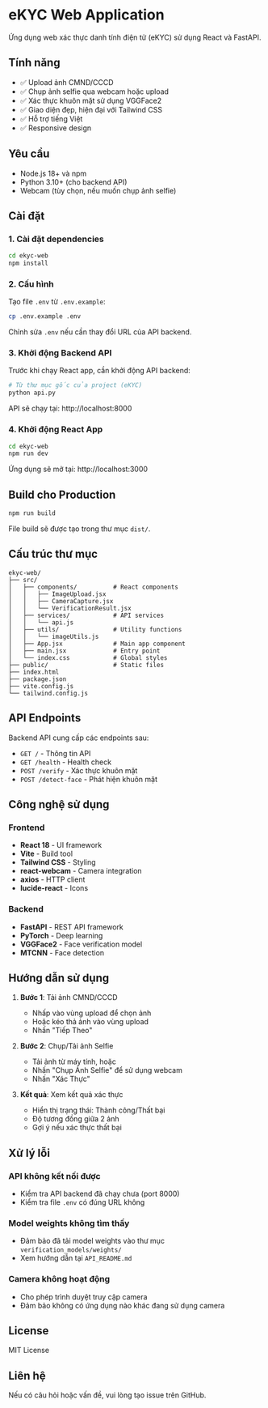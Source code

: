 # eKYC Web Application

Ứng dụng web xác thực danh tính điện tử (eKYC) sử dụng React và FastAPI.

## Tính năng

- ✅ Upload ảnh CMND/CCCD
- ✅ Chụp ảnh selfie qua webcam hoặc upload
- ✅ Xác thực khuôn mặt sử dụng VGGFace2
- ✅ Giao diện đẹp, hiện đại với Tailwind CSS
- ✅ Hỗ trợ tiếng Việt
- ✅ Responsive design

## Yêu cầu

- Node.js 18+ và npm
- Python 3.10+ (cho backend API)
- Webcam (tùy chọn, nếu muốn chụp ảnh selfie)

## Cài đặt

### 1. Cài đặt dependencies

```bash
cd ekyc-web
npm install
```

### 2. Cấu hình

Tạo file `.env` từ `.env.example`:

```bash
cp .env.example .env
```

Chỉnh sửa `.env` nếu cần thay đổi URL của API backend.

### 3. Khởi động Backend API

Trước khi chạy React app, cần khởi động API backend:

```bash
# Từ thư mục gốc của project (eKYC)
python api.py
```

API sẽ chạy tại: http://localhost:8000

### 4. Khởi động React App

```bash
cd ekyc-web
npm run dev
```

Ứng dụng sẽ mở tại: http://localhost:3000

## Build cho Production

```bash
npm run build
```

File build sẽ được tạo trong thư mục `dist/`.

## Cấu trúc thư mục

```
ekyc-web/
├── src/
│   ├── components/          # React components
│   │   ├── ImageUpload.jsx
│   │   ├── CameraCapture.jsx
│   │   └── VerificationResult.jsx
│   ├── services/            # API services
│   │   └── api.js
│   ├── utils/               # Utility functions
│   │   └── imageUtils.js
│   ├── App.jsx              # Main app component
│   ├── main.jsx             # Entry point
│   └── index.css            # Global styles
├── public/                  # Static files
├── index.html
├── package.json
├── vite.config.js
└── tailwind.config.js
```

## API Endpoints

Backend API cung cấp các endpoints sau:

- `GET /` - Thông tin API
- `GET /health` - Health check
- `POST /verify` - Xác thực khuôn mặt
- `POST /detect-face` - Phát hiện khuôn mặt

## Công nghệ sử dụng

### Frontend
- **React 18** - UI framework
- **Vite** - Build tool
- **Tailwind CSS** - Styling
- **react-webcam** - Camera integration
- **axios** - HTTP client
- **lucide-react** - Icons

### Backend
- **FastAPI** - REST API framework
- **PyTorch** - Deep learning
- **VGGFace2** - Face verification model
- **MTCNN** - Face detection

## Hướng dẫn sử dụng

1. **Bước 1**: Tải ảnh CMND/CCCD
   - Nhấp vào vùng upload để chọn ảnh
   - Hoặc kéo thả ảnh vào vùng upload
   - Nhấn "Tiếp Theo"

2. **Bước 2**: Chụp/Tải ảnh Selfie
   - Tải ảnh từ máy tính, hoặc
   - Nhấn "Chụp Ảnh Selfie" để sử dụng webcam
   - Nhấn "Xác Thực"

3. **Kết quả**: Xem kết quả xác thực
   - Hiển thị trạng thái: Thành công/Thất bại
   - Độ tương đồng giữa 2 ảnh
   - Gợi ý nếu xác thực thất bại

## Xử lý lỗi

### API không kết nối được
- Kiểm tra API backend đã chạy chưa (port 8000)
- Kiểm tra file `.env` có đúng URL không

### Model weights không tìm thấy
- Đảm bảo đã tải model weights vào thư mục `verification_models/weights/`
- Xem hướng dẫn tại `API_README.md`

### Camera không hoạt động
- Cho phép trình duyệt truy cập camera
- Đảm bảo không có ứng dụng nào khác đang sử dụng camera

## License

MIT License

## Liên hệ

Nếu có câu hỏi hoặc vấn đề, vui lòng tạo issue trên GitHub.
